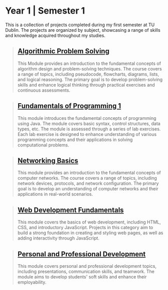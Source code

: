 # Year 1 | Semester 1

This is a collection of projects completed during my first semester at TU Dublin. The projects are organized by subject, showcasing a range of skills and knowledge acquired throughout my studies.

> ## [Algorithmic Problem Solving](Algorithmic%20Problem%20Solving)
> This Module provides an introduction to the fundamental concepts of algorithm design and problem-solving techniques. The course covers a range of topics, including pseudocode, flowcharts, diagrams, lists, and logical reasoning. The primary goal is to develop problem-solving skills and enhance logical thinking through practical exercises and continuous assessments.

> ## [Fundamentals of Programming 1](Fundamentals%20of%20Programming%201)
> This module introduces the fundamental concepts of programming using Java. The module covers basic syntax, control structures, data types, etc. The module is assessed through a series of lab exercises. Each lab exercise is designed to enhance understanding of various programming concepts and their applications in solving computational problems.

> ## [Networking Basics](Networking%20Basics)
> This module provides an introduction to the fundamental concepts of computer networks. The course covers a range of topics, including network devices, protocols, and network configuration. The primary goal is to develop an understanding of computer networks and their applications in real-world scenarios.

> ## [Web Development Fundamentals](Web%20Development%20Fundamentals)
> This module covers the basics of web development, including HTML, CSS, and introductory JavaScript. Projects in this category aim to build a strong foundation in creating and styling web pages, as well as adding interactivity through JavaScript.

> ## [Personal and Professional Development](Personal%20and%20Professional%20Development)
> This module covers personal and professional development topics, including presentations, communication skills, and teamwork. The module aims to develop students' soft skills and enhance their employability.
